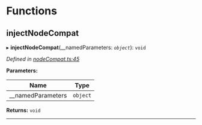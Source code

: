 

# Functions

<a id="injectnodecompat"></a>

##  injectNodeCompat

▸ **injectNodeCompat**(__namedParameters: *`object`*): `void`

*Defined in [nodeCompat.ts:45](https://github.com/polkadot-js/api/blob/36d7a85/packages/api/src/nodeCompat.ts#L45)*

**Parameters:**

| Name | Type |
| ------ | ------ |
| __namedParameters | `object` |

**Returns:** `void`

___

